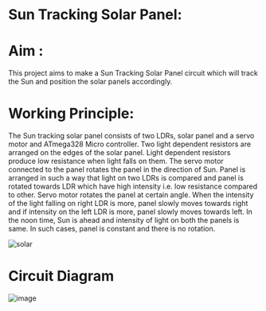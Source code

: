 # Sun Tracking Solar Panel:

# Aim :
This project aims to make a Sun Tracking Solar Panel circuit which will track the Sun and position the solar panels accordingly. 

# Working Principle:
The Sun tracking solar panel consists of two LDRs, solar panel and a servo motor and ATmega328 Micro controller. Two light dependent resistors are arranged on the edges of the solar panel. Light dependent resistors produce low resistance when light falls on them. The servo motor connected to the panel rotates the panel in the direction of Sun. Panel is arranged in such a way that light on two LDRs is compared and panel is rotated towards LDR which have high intensity i.e. low resistance compared to other. Servo motor rotates the panel at certain angle.
When the intensity of the light falling on right LDR is more, panel slowly moves towards right and if intensity on the left LDR is more, panel slowly moves towards left. In the noon time, Sun is ahead and intensity of light on both the panels is same. In such cases, panel is constant and there is no rotation.

![solar](https://user-images.githubusercontent.com/85859889/121843136-5a618780-ccff-11eb-8dc1-3e260f54f41c.gif)

# Circuit Diagram 
![image](https://user-images.githubusercontent.com/85859889/121843071-369e4180-ccff-11eb-8d52-6ee307ed3a10.png)
